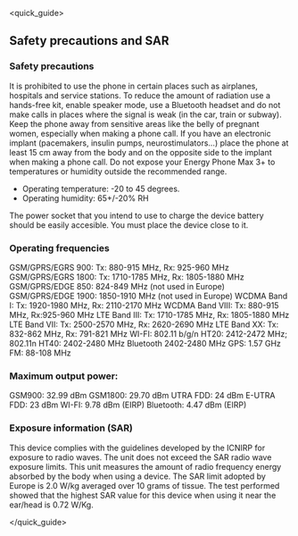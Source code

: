 <quick_guide>
## Safety precautions and SAR
### Safety precautions
It is prohibited to use the phone in certain places such as airplanes, hospitals and service stations.
To reduce the amount of radiation use a hands-free kit, enable speaker mode, use a Bluetooth headset and do not make calls in places where the signal is weak (in the car, train or subway). Keep the phone away from sensitive areas like the belly of pregnant women, especially when making a phone call.  If you have an electronic implant (pacemakers, insulin pumps, neurostimulators...)  place the phone at least 15 cm away from the body and on the opposite side to the implant when making a phone call.
Do not expose your Energy Phone Max 3+ to temperatures or humidity outside the recommended range.
* Operating temperature:  -20 to 45 degrees.
* Operating humidity: 65+/-20% RH

The power socket that you intend to use to charge the device battery should be easily accesible. You must place the device close to it.

### Operating frequencies
GSM/GPRS/EGRS 900: Tx: 880-915 MHz, Rx:  925-960 MHz
GSM/GPRS/EGRS 1800: Tx: 1710-1785 MHz, Rx:  1805-1880 MHz
GSM/GPRS/EDGE 850: 824-849 MHz (not used in Europe)
GSM/GPRS/EDGE 1900: 1850-1910 MHz (not used in Europe)
WCDMA Band I: Tx: 1920-1980 MHz, Rx: 2110-2170 MHz
WCDMA Band VIII: Tx: 880-915 MHz, Rx:925-960 MHz
LTE Band III: Tx: 1710-1785 MHz, Rx:  1805-1880 MHz
LTE Band VII: Tx: 2500-2570 MHz, Rx:  2620-2690 MHz
LTE Band XX: Tx: 832-862 MHz, Rx:  791-821 MHz
WI-FI: 802.11 b/g/n HT20: 2412-2472 MHz;
802.11n HT40: 2402-2480 MHz
Bluetooth 2402-2480 MHz
GPS: 1.57 GHz
FM: 88-108 MHz

### Maximum output power:
GSM900: 32.99 dBm
GSM1800: 29.70 dBm
UTRA FDD: 24 dBm
E-UTRA FDD: 23 dBm
WI-FI: 9.78 dBm (EIRP)
Bluetooth: 4.47 dBm (EIRP)


### Exposure information (SAR)
This device complies with the guidelines developed by the ICNIRP for exposure to radio waves. The unit does not exceed the SAR radio wave exposure limits.  This unit measures the amount of radio frequency energy absorbed by the body when using a device. The SAR limit adopted by Europe is 2.0 W/kg averaged over 10 grams of tissue. The test performed showed that the highest SAR value for this device when using it near the ear/head is 0.72 W/Kg.

</quick_guide>


